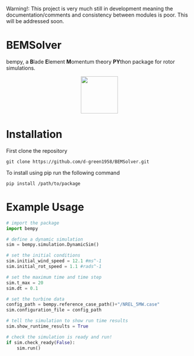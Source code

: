 Warning!: This project is very much still in development meaning the documentation/comments and consistency between modules is poor. This will be addressed soon.

# BEMSolver
bempy, a **B**lade **E**lement **M**omentum theory **PY**thon package for rotor simulations. 
<p align="center">
  <img src="https://github.com/d-green1958/BEMSolver/assets/120178639/134f946d-d405-4df5-993f-9261fc4a6957" width = "100">
</p>

# Installation
First clone the repository
```
git clone https://github.com/d-green1958/BEMSolver.git
```
To install using pip run the following command
```
pip install /path/to/package
```


# Example Usage
```python
# import the package
import bempy

# define a dynamic simulation
sim = bempy.simulation.DynamicSim()

# set the initial conditions
sim.initial_wind_speed = 12.1 #ms^-1
sim.initial_rot_speed = 1.1 #rads^-1

# set the maximum time and time step
sim.t_max = 20
sim.dt = 0.1

# set the turbine data
config_path = bempy.reference_case_path()+"/NREL_5MW.case"
sim.configuration_file = config_path

# tell the simulation to show run time results
sim.show_runtime_results = True

# check the simulation is ready and run!
if sim.check_ready(False):
    sim.run()
```
